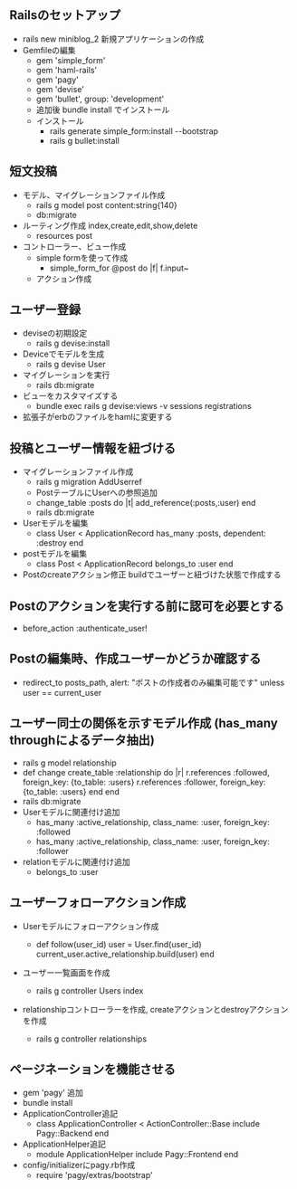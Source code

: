 ## Railsのセットアップ
- rails new miniblog_2 新規アプリケーションの作成
- Gemfileの編集
  - gem 'simple_form' 
  - gem 'haml-rails'
  - gem 'pagy'
  - gem 'devise'
  - gem 'bullet', group: 'development'
  - 追加後 bundle install でインストール
  - インストール 
    - rails generate simple_form:install --bootstrap
    - rails g bullet:install

## 短文投稿
- モデル、マイグレーションファイル作成
  - rails g model post content:string{140}
  - db:migrate
- ルーティング作成 index,create,edit,show,delete
  - resources post
- コントローラー、ビュー作成
  - simple formを使って作成
    -  simple_form_for @post do |f|
        f.input~
  - アクション作成
 
## ユーザー登録
- deviseの初期設定
  - rails g devise:install
- Deviceでモデルを生成
  - rails g devise User
- マイグレーションを実行
  - rails db:migrate
- ビューをカスタマイズする
  - bundle exec rails g devise:views -v sessions registrations
- 拡張子がerbのファイルをhamlに変更する

## 投稿とユーザー情報を紐づける
- マイグレーションファイル作成
  - rails g migration AddUserref
  - PostテーブルにUserへの参照追加 
  - change_table :posts do |t|
      add_reference(:posts,:user)
    end
  - rails db:migrate
- Userモデルを編集
  - class User < ApplicationRecord
      has_many :posts, dependent: :destroy
    end
- postモデルを編集
  - class Post < ApplicationRecord
      belongs_to :user
    end
- Postのcreateアクション修正 buildでユーザーと紐づけた状態で作成する

## Postのアクションを実行する前に認可を必要とする
- before_action :authenticate_user!

## Postの編集時、作成ユーザーかどうか確認する
  - redirect_to posts_path, alert: "ポストの作成者のみ編集可能です" unless user == current_user

## ユーザー同士の関係を示すモデル作成 (has_many throughによるデータ抽出)
- rails g model relationship
- def change
    create_table :relationship do |r|
      r.references :followed, foreign_key: {to_table: :users}
      r.references :follower, foreign_key: {to_table: :users}
    end
  end
- rails db:migrate
- Userモデルに関連付け追加
  - has_many :active_relationship, class_name: :user, foreign_key: :followed
  - has_many :active_relationship, class_name: :user, foreign_key: :follower
- relationモデルに関連付け追加
  - belongs_to :user

## ユーザーフォローアクション作成
- Userモデルにフォローアクション作成 
  - def follow(user_id)
      user = User.find(user_id)
      current_user.active_relationship.build(user)
    end

- ユーザー一覧画面を作成
  - rails g controller Users index

- relationshipコントローラーを作成, createアクションとdestroyアクションを作成
  - rails g controller relationships

## ページネーションを機能させる
  - gem 'pagy' 追加
  - bundle install
  - ApplicationController追記
    - class ApplicationController < ActionController::Base
        include Pagy::Backend
      end
  - ApplicationHelper追記
    - module ApplicationHelper
        include Pagy::Frontend
      end
  - config/initializerにpagy.rb作成
    - require 'pagy/extras/bootstrap'
